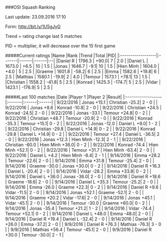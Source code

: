 ###OSI Squash Ranking

Last update: 23.09.2016 17:10

Form: http://bit.ly/1U5gJyG

Trend = rating change last 5 matches

PID = multiplier, it will decrease over the 15 first game

#####Current ratings
|Name              |Rank   |Trend |Total  |PID|
|:------------------|:-------|:------|:------|:--|
|Daniel R           | 1796.3 | +90.0| 7 | 2.0 |
|Daniel L           | 1673.0 | +6.5 | 10 | 1.5 |
|Jonas              | 1646.7 | -9.1| 10 | 1.5 |
|Hien Minh          | 1604.0 | +4.0 | 5 | 2.5 |
|Graeme             | 1601.8 | -58.2| 6 | 2.5 |
|Emma               | 1582.6 | +19.8| 6 | 2.5 |
|Mathias            | 1580.1 | -19.9| 2 | 4.0 |
|Temour             | 1573.1 | +78.1| 13 | 1.5 |
|Christian          | 1558.2 | -41.8| 5 | 2.5 |
|Konrad             | 1425.3 | -174.7| 5 | 2.5 |
|Vidar              | 1423.1 | -176.9| 5 | 2.5 |

#####Last 100 matches
|Date              |Player 1   |Player 2 |Result| 
|:------------------|:-------|:------|:------|
| 9/22/2016 | Jonas +15.1 | Christian -25.2| 2 - 0 |
| 9/22/2016 | Jonas +8.6 | Konrad -10.8| 2 - 0 |
| 9/22/2016 | Christian +24.5 | Konrad -24.5| 2 - 0 |
| 9/22/2016 | Jonas -33.1 | Temour +24.8| 0 - 2 |
| 9/22/2016 | Christian +48.7 | Temour -20.9| 2 - 0 |
| 9/22/2016 | Konrad -35.3 | Temour +15.1| 0 - 2 |
| 9/22/2016 | Jonas -12.0 | Daniel L +9.0| 1 - 2 |
| 9/22/2016 | Christian -29.8 | Daniel L +14.9| 0 - 2 |
| 9/22/2016 | Konrad -29.8 | Daniel L +14.9| 0 - 2 |
| 9/22/2016 | Temour +27.4 | Daniel L -36.5| 2 - 0 |
| 9/22/2016 | Jonas +12.3 | Hien Minh -12.3| 2 - 1 |
| 9/22/2016 | Christian -60.0 | Hien Minh +36.0| 0 - 2 |
| 9/22/2016 | Konrad -74.4 | Hien Minh +52.1| 0 - 2 |
| 9/22/2016 | Temour +31.7 | Hien Minh -63.4| 2 - 0 |
| 9/22/2016 | Daniel L +4.2 | Hien Minh -8.4| 2 - 1 |
| 9/14/2016 | Emma +28.2 | Temour -22.6| 2 - 0 |
| 9/14/2016 | Emma +31.8 | Temour -25.4| 2 - 0 |
| 9/14/2016 | Graeme -30.0 | Jonas +30.0| 0 - 2 |
| 9/14/2016 | Daniel R +16.3 | Daniel L -20.4| 2 - 0 |
| 9/14/2016 | Vidar -28.2 | Emma +33.8| 0 - 2 |
| 9/14/2016 | Daniel L +36.0 | Jonas -36.0| 2 - 0 |
| 9/14/2016 | Daniel R +18.6 | Graeme -18.6| 2 - 0 |
| 9/14/2016 | Daniel L +35.3 | Temour -25.2| 2 - 0 |
| 9/14/2016 | Emma -26.0 | Graeme +22.3| 0 - 2 |
| 9/14/2016 | Daniel R +9.6 | Vidar -11.5| 2 - 0 |
| 9/14/2016 | Jonas +52.1 | Graeme -52.1| 2 - 0 |
| 9/14/2016 | Graeme +20.2 | Vidar -17.6| 2 - 0 |
| 9/14/2016 | Jonas +45.1 | Vidar -45.1| 2 - 0 |
| 9/14/2016 | Temour -30.0 | Graeme +60.0| 0 - 2 |
| 9/14/2016 | Jonas -35.4 | Temour +21.2| 1 - 2 |
| 9/14/2016 | Vidar -74.4 | Temour +52.1| 0 - 2 |
| 9/14/2016 | Daniel L +48.0 | Emma -48.0| 2 - 0 |
| 9/14/2016 | Daniel R +19.4 | Daniel L -32.4| 2 - 0 |
| 9/14/2016 | Daniel R +26.0 | Emma -37.2| 2 - 0 |
| 9/9/2016 | Daniel R +76.3 | Mathias -76.3| 3 - 0 |
| 9/9/2016 | Mathias +56.4 | Temour -45.1| 2 - 0 |
| 9/9/2016 | Daniel R +30.0 | Temour -30.0| 2 - 1 |
